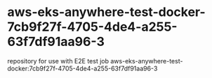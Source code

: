 # aws-eks-anywhere-test-docker-7cb9f27f-4705-4de4-a255-63f7df91aa96-3
repository for use with E2E test job aws-eks-anywhere-test-docker:7cb9f27f-4705-4de4-a255-63f7df91aa96-3
